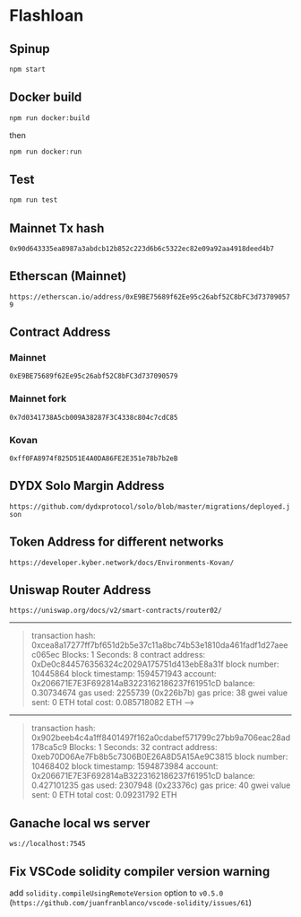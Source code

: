 # Flashloan

## Spinup

```bash
npm start
```

## Docker build

```bash
npm run docker:build
```

then

```bash
npm run docker:run
```

## Test

```bash
npm run test
```

## Mainnet Tx hash

`0x90d643335ea8987a3abdcb12b852c223d6b6c5322ec82e09a92aa4918deed4b7`

## Etherscan (Mainnet)

`https://etherscan.io/address/0xE9BE75689f62Ee95c26abf52C8bFC3d737090579`

## Contract Address

### Mainnet

`0xE9BE75689f62Ee95c26abf52C8bFC3d737090579`

### Mainnet fork

`0x7d0341738A5cb009A38287F3C4338c804c7cdC85`

### Kovan

`0xff0FA8974f825D51E4A0DA86FE2E351e78b7b2eB`

## DYDX Solo Margin Address

`https://github.com/dydxprotocol/solo/blob/master/migrations/deployed.json`

## Token Address for different networks

`https://developer.kyber.network/docs/Environments-Kovan/`

## Uniswap Router Address

`https://uniswap.org/docs/v2/smart-contracts/router02/`

---

> transaction hash: 0xcea8a17277ff7bf651d2b5e37c11a8bc74b53e1810da461fadf1d27aeec065ec
> Blocks: 1 Seconds: 8
> contract address: 0xDe0c844576356324c2029A175751d413ebE8a31f
> block number: 10445864
> block timestamp: 1594571943
> account: 0x206671E7E3F692814aB3223162186237f61951cD
> balance: 0.30734674
> gas used: 2255739 (0x226b7b)
> gas price: 38 gwei
> value sent: 0 ETH
> total cost: 0.085718082 ETH -->

---

> transaction hash: 0x902beeb4c4a1ff8401497f162a0cdabef571799c27bb9a706eac28ad178ca5c9
> Blocks: 1 Seconds: 32
> contract address: 0xeb70D06Ae7Fb8b5c7306B0E26A8D5A15Ae9C3815
> block number: 10468402
> block timestamp: 1594873984
> account: 0x206671E7E3F692814aB3223162186237f61951cD
> balance: 0.427101235
> gas used: 2307948 (0x23376c)
> gas price: 40 gwei
> value sent: 0 ETH
> total cost: 0.09231792 ETH

## Ganache local ws server

`ws://localhost:7545`

## Fix VSCode solidity compiler version warning

add `solidity.compileUsingRemoteVersion` option to `v0.5.0` (`https://github.com/juanfranblanco/vscode-solidity/issues/61`)
